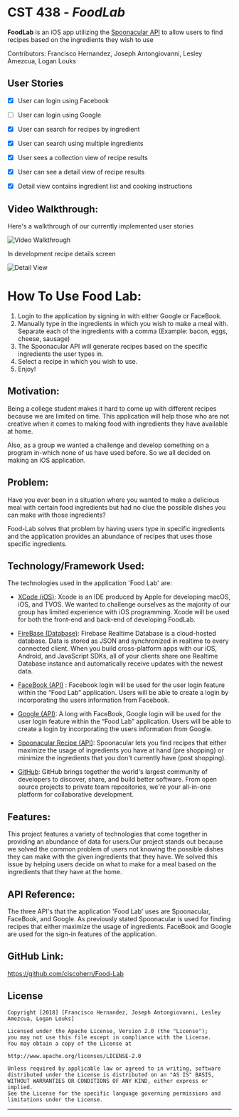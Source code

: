 # CST 438 - *FoodLab*

**FoodLab** is an iOS app utilizing the [Spoonacular API](https://market.mashape.com/spoonacular/recipe-food-nutrition) to allow users to find recipes based on the ingredients they wish to use

Contributors: Francisco Hernandez, Joseph Antongiovanni, Lesley Amezcua, Logan Louks

## User Stories

- [x] User can login using Facebook
- [ ] User can login using Google
- [x] User can search for recipes by ingredient 
- [x] User can search using multiple ingredients
- [x] User sees a collection view of recipe results
- [x] User can see a detail view of recipe results
- [x] Detail view contains ingredient list and cooking instructions


## Video Walkthrough:

Here's a walkthrough of our currently implemented user stories

<img src='https://i.imgur.com/rewxSiQ.gif' title='Video Walkthrough' width='' alt='Video Walkthrough' />

In development recipe details screen

<img src='https://i.imgur.com/Ba54khl.png' title='Detail View' width='' alt='Detail View' />


# How To Use Food Lab:

1. Login to the application by signing in with either Google or FaceBook.
2. Manually type in the ingredients in which you wish to make a meal with. Separate each of the ingredients with a comma  (Example: bacon, eggs, cheese, sausage)
3. The Spoonacular API will generate recipes based on the specific ingredients the user types in.
4. Select a recipe in which you wish to use.
5. Enjoy!

## Motivation:

Being a college student makes it hard to come up with different recipes because we are limited on time. This application will help those who are not creative when it comes to making food with ingredients they have available at home.

Also, as a group we wanted a challenge and develop something on a program in-which none of us have used before. So we all decided on making an iOS application.


## Problem:

Have you ever been in a situation where you wanted to make a delicious meal with certain food ingredients but had no clue the possible dishes you can make with those ingredients?

Food-Lab solves that problem by having users type in specific ingredients and the application provides an abundance of recipes that uses those specific ingredients.


## Technology/Framework Used:

The technologies used in the application 'Food Lab' are:

- [XCode (iOS)](https://developer.apple.com/xcode/): Xcode is an IDE produced by Apple for developing macOS, iOS, and TVOS. We wanted to challenge ourselves as the majority of our group has limited experience with iOS programming. Xcode will be used for both the front-end and back-end of developing FoodLab.

- [FireBase (Database)](https://firebase.google.com/): Firebase Realtime Database is a cloud-hosted database. Data is stored as JSON and synchronized in realtime to every connected client. When you build cross-platform apps with our iOS, Android, and JavaScript SDKs, all of your clients share one Realtime Database instance and automatically receive updates with the newest data.

- [FaceBook (API)](https://developers.facebook.com/docs/) : Facebook login will be used for the user login feature within the “Food Lab” application. Users will be able to create a login by incorporating the users information from Facebook.

- [Google (API)](https://developers.google.com/identity/): A long with FaceBook, Google login will be used for the user login feature within the “Food Lab” application. Users will be able to create a login by incorporating the users information from Google. 

- [Spoonacular Recipe (API)](https://spoonacular.com/food-api/docs/find-recipes-by-ingredients
): Spoonacular lets you find recipes that either maximize the usage of ingredients you have at hand (pre shopping) or minimize the ingredients that you don't currently have (post shopping).

- [GitHub](https://github.com/): GitHub brings together the world's largest community of developers to discover, share, and build better software. From open source projects to private team repositories, we're your all-in-one platform for collaborative development.


## Features:

This project features a variety of technologies that come together in providing an abundance of data for users.Our project stands out because we solved the common problem of users not knowing the possible dishes they can make with the given ingredients that they have. We solved this issue by helping users decide on what to make for a meal based on the ingredients that they have at the home.  


## API Reference:

The three API's that the application 'Food Lab' uses are Spoonacular, FaceBook, and Google. As previously stated Spoonacular is used for finding recipes that either maximize the usage of ingredients. FaceBook and Google are used for the sign-in features of the application.

## GitHub Link:
https://github.com/ciscohern/Food-Lab

## License

    Copyright [2018] [Francisco Hernandez, Joseph Antongiovanni, Lesley Amezcua, Logan Louks]

    Licensed under the Apache License, Version 2.0 (the "License");
    you may not use this file except in compliance with the License.
    You may obtain a copy of the License at

    http://www.apache.org/licenses/LICENSE-2.0

    Unless required by applicable law or agreed to in writing, software
    distributed under the License is distributed on an "AS IS" BASIS,
    WITHOUT WARRANTIES OR CONDITIONS OF ANY KIND, either express or implied.
    See the License for the specific language governing permissions and
    limitations under the License.

---
